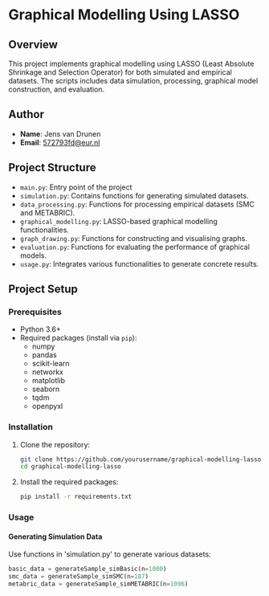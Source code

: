 # Graphical Modelling Using LASSO

## Overview

This project implements graphical modelling using LASSO (Least Absolute Shrinkage and Selection Operator) for both simulated and empirical datasets. The scripts includes data simulation, processing, graphical model construction, and evaluation. 

## Author

- **Name**: Jens van Drunen
- **Email**: 572793fd@eur.nl

## Project Structure

- `main.py`: Entry point of the project
- `simulation.py`: Contains functions for generating simulated datasets.
- `data_processing.py`: Functions for processing empirical datasets (SMC and METABRIC).
- `graphical_modelling.py`: LASSO-based graphical modelling functionalities.
- `graph_drawing.py`: Functions for constructing and visualising graphs.
- `evaluation.py`: Functions for evaluating the performance of graphical models.
- `usage.py`: Integrates various functionalities to generate concrete results.

## Project Setup

### Prerequisites

- Python 3.6+
- Required packages (install via `pip`):
  - numpy
  - pandas
  - scikit-learn
  - networkx
  - matplotlib
  - seaborn
  - tqdm
  - openpyxl 

### Installation

1. Clone the repository:
    ```bash
    git clone https://github.com/yourusername/graphical-modelling-lasso.git](https://github.com/Jnslavendel/binary-graphical-modelling-using-lasso.git
    cd graphical-modelling-lasso
    ```
2. Install the required packages:
    ```bash
    pip install -r requirements.txt
    ```

### Usage 

#### Generating Simulation Data 

Use functions in 'simulation.py' to generate various datasets:

```python
basic_data = generateSample_simBasic(n=1000)
smc_data = generateSample_simSMC(n=187)
metabric_data = generateSample_simMETABRIC(n=1096)
